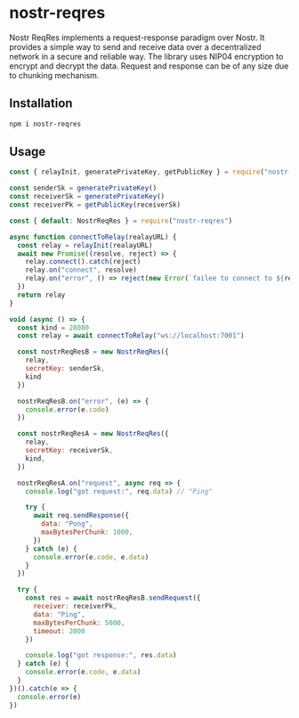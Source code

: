 # nostr-reqres

Nostr ReqRes implements a request-response paradigm over Nostr. It provides a simple way to send and receive data over a decentralized network in a secure and reliable way. The library uses NIP04 encryption to encrypt and decrypt the data. Request and response can be of any size due to chunking mechanism.

## Installation

``` bash
npm i nostr-reqres
```

## Usage

``` js
const { relayInit, generatePrivateKey, getPublicKey } = require("nostr-tools")

const senderSk = generatePrivateKey()
const receiverSk = generatePrivateKey()
const receiverPk = getPublicKey(receiverSk)

const { default: NostrReqRes } = require("nostr-reqres")

async function connectToRelay(realayURL) {
  const relay = relayInit(realayURL)
  await new Promise((resolve, reject) => {
    relay.connect().catch(reject)
    relay.on("connect", resolve)
    relay.on("error", () => reject(new Error(`failee to connect to ${relay.url}`)))
  })
  return relay
}

void (async () => {
  const kind = 28080
  const relay = await connectToRelay("ws://localhost:7001")

  const nostrReqResB = new NostrReqRes({
    relay,
    secretKey: senderSk,
    kind
  })

  nostrReqResB.on("error", (e) => {
    console.error(e.code)
  })

  const nostrReqResA = new NostrReqRes({
    relay,
    secretKey: receiverSk,
    kind,
  })

  nostrReqResA.on("request", async req => {
    console.log("got request:", req.data) // "Ping"

    try {
      await req.sendResponse({
        data: "Pong",
        maxBytesPerChunk: 1000,
      })
    } catch (e) {
      console.error(e.code, e.data)
    }
  })

  try {
    const res = await nostrReqResB.sendRequest({
      receiver: receiverPk,
      data: "Ping",
      maxBytesPerChunk: 5000,
      timeout: 2000
    })

    console.log("got response:", res.data)
  } catch (e) {
    console.error(e.code, e.data)
  }
})().catch(e => {
  console.error(e)
})

```
